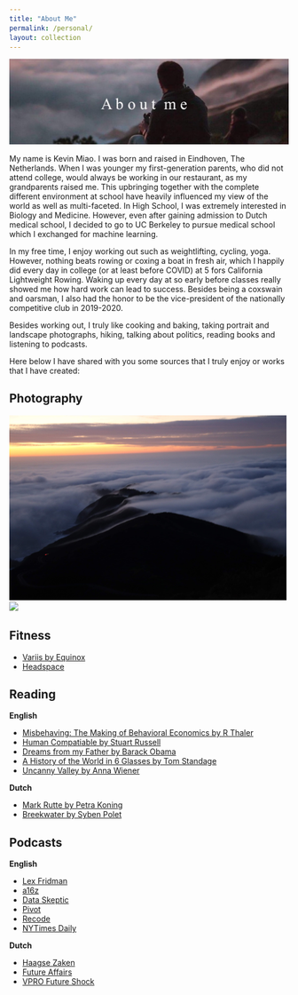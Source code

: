 ```yaml
---
title: "About Me"
permalink: /personal/
layout: collection
---
```


![alttext](/aboutme.jpg)


My name is Kevin Miao. I was born and raised in Eindhoven, The Netherlands. When I was younger my first-generation parents, who did not attend college, would always be working in our restaurant, as my grandparents raised me. This upbringing together with the complete different environment at school have heavily influenced my view of the world as well as multi-faceted. In High School, I was extremely interested in Biology and Medicine. However, even after gaining admission to Dutch medical school, I decided to go to UC Berkeley to pursue medical school which I exchanged for machine learning.

In my free time, I enjoy working out such as weightlifting, cycling, yoga. However, nothing beats rowing or coxing a boat in fresh air, which I happily did every day in college (or at least before COVID) at 5 fors California Lightweight Rowing. Waking up every day at so early before classes really showed me how hard work can lead to success. Besides being a coxswain and oarsman, I also had the honor to be the vice-president of the nationally competitive club in 2019-2020.

Besides working out, I truly like cooking and baking, taking portrait and landscape photographs, hiking, talking about politics, reading books and listening to podcasts.

Here below I have shared with you some sources that I truly enjoy or works that I have created:


## Photography


<img src='/IMG_5576.JPG' width=500px>
<img src='/josh.JPEG' width=300px>


## Fitness

- [Variis by Equinox](https://www.variis.com/)
- [Headspace](https://www.headspace.com/)

## Reading

**English**
- [Misbehaving: The Making of Behavioral Economics by R Thaler](https://www.google.com/books/edition/Misbehaving_The_Making_of_Behavioral_Eco/xQedBAAAQBAJ?hl=en&gbpv=0)
- [Human Compatiable by Stuart Russell](https://www.google.com/books/edition/Human_Compatible/8vm0DwAAQBAJ?hl=en&gbpv=0)
- [Dreams from my Father by Barack Obama](https://www.google.com/books/edition/Dreams_from_My_Father/HRCHJp-V0QUC?hl=en&gbpv=1&dq=obama+from+my+father&printsec=frontcover)
- [A History of the World in 6 Glasses by Tom Standage](https://www.google.com/books/edition/A_History_of_the_World_in_Six_Glasses/-0t1nFKe0ZgC?hl=en&gbpv=1&dq=A+History+of+the+World+in+6+Glasses&printsec=frontcover)
- [Uncanny Valley by Anna Wiener](https://www.amazon.com/Uncanny-Valley-Memoir-Anna-Wiener/dp/0374278016)

**Dutch**
- [Mark Rutte by Petra Koning](https://www.bol.com/nl/p/mark-rutte/9300000005322351/?bltgh=urtYdPhE73OlHQODb9VCjA.1_4.5.ProductTitle)
- [Breekwater by Syben Polet](https://www.bol.com/nl/f/breekwater/30010161/)


## Podcasts

**English**
- [Lex Fridman](https://lexfridman.com/podcast/)
- [a16z](https://a16z.com/podcasts/)
- [Data Skeptic](https://dataskeptic.com/)
- [Pivot](https://podcasts.voxmedia.com/show/pivot)
- [Recode](https://www.vox.com/recode-podcasts)
- [NYTimes Daily](https://www.nytimes.com/column/the-daily)

**Dutch**
- [Haagse Zaken](https://www.nrc.nl/podcast/haagse-zaken/)
- [Future Affairs](https://www.nrc.nl/podcast/future-affairs/)
- [VPRO Future Shock](https://www.vpro.nl/programmas/tegenlicht/kijk/podcast.html)
